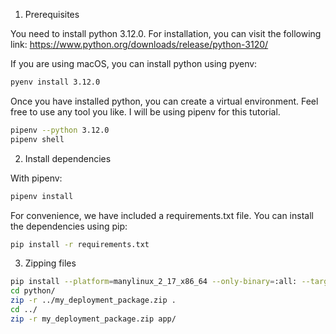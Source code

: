 1) Prerequisites

You need to install python 3.12.0. For installation, you can visit the following link:
https://www.python.org/downloads/release/python-3120/

If you are using macOS, you can install python using pyenv:
```bash
pyenv install 3.12.0
```

Once you have installed python, you can create a virtual environment. Feel free to use any tool you like. I will be using pipenv for this tutorial.

```bash
pipenv --python 3.12.0
pipenv shell
```

2) Install dependencies

With pipenv:
```bash
pipenv install
```

For convenience, we have included a requirements.txt file. You can install the dependencies using pip:
```bash
pip install -r requirements.txt
```

3) Zipping files

```bash
pip install --platform=manylinux_2_17_x86_64 --only-binary=:all: --target ./python -r requirements.txt
cd python/
zip -r ../my_deployment_package.zip .
cd ../
zip -r my_deployment_package.zip app/
```